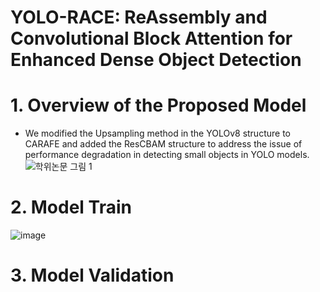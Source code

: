 # YOLO-RACE: ReAssembly and Convolutional Block Attention for Enhanced Dense Object Detection 

# 1. Overview of the Proposed Model
* We modified the Upsampling method in the YOLOv8 structure to CARAFE and added the ResCBAM structure to address the issue of performance degradation in detecting small objects in YOLO models.
![학위논문 그림 1](https://github.com/user-attachments/assets/78b18b04-848d-4c47-8f5a-d73edc62e4ec)

# 2. Model Train 
![image](https://github.com/user-attachments/assets/ad4228ea-5484-413b-9869-c99e0eb62ed5)



# 3. Model Validation 
